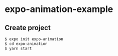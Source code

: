 # expo-animation-example

## Create project
```bash
$ expo init expo-animation
$ cd expo-animation
$ yarn start
```